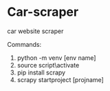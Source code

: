# Car-scraper
car website scraper

Commands:
1. python -m venv [env name]
2. source script\activate
3. pip install scrapy
4. scrapy startproject [projname]
